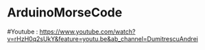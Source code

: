 # ArduinoMorseCode
#Youtube : https://www.youtube.com/watch?v=rHzH0q2sUkY&feature=youtu.be&ab_channel=DumitrescuAndrei
